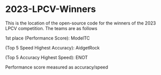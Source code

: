 # 2023-LPCV-Winners
This is the location of the open-source code for the winners of the 2023 LPCV competition. The teams are as follows


1st place (Performance Score): ModelTC 

(Top 5 Speed Highest Accuracy): AidgetRock 

(Top 5 Accuracy Highest Speed): ENOT


Performance score measured as accuracy/speed
